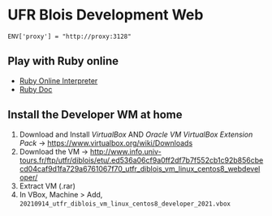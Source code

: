 # UFR Blois Development Web


`ENV['proxy'] = "http://proxy:3128"`

## Play with Ruby online
- [Ruby Online Interpreter](https://replit.com/languages/ruby)
- [Ruby Doc](https://ruby-doc.org)


## Install the Developer WM at home



1. Download and Install *VirtualBox* AND *Oracle VM VirtualBox Extension Pack* -> https://www.virtualbox.org/wiki/Downloads
2. Download the VM -> http://www.info.univ-tours.fr/ftp/utfr/diblois/etu/.ed536a06cf9a0ff2df7b7f552cb1c92b856cbecd04caf9d1fa729a6761067f70_utfr_diblois_vm_linux_centos8_webdeveloper/
3. Extract VM (.rar)
4. In VBox, Machine > Add, `20210914_utfr_diblois_vm_linux_centos8_developer_2021.vbox`
